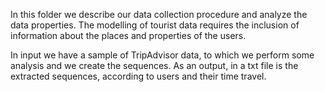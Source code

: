 In this folder we describe our data collection procedure and analyze the data properties. 
The modelling of tourist data requires the inclusion of information about the places and properties of the users.

In input we have a sample of TripAdvisor data, to which we perform some analysis and we create the sequences.
As an output, in a txt file is the extracted sequences, according to users and their time travel.
